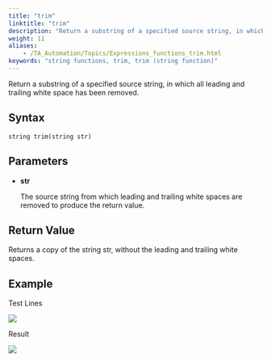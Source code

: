 ```yaml
--- 
title: "trim"
linktitle: "trim"
description: "Return a substring of a specified source string, in which all leading and trailing white space has been removed."
weight: 11
aliases: 
    - /TA_Automation/Topics/Expressions_functions_trim.html
keywords: "string functions, trim, trim (string function)"
---
```


Return a substring of a specified source string, in which all leading and trailing white space has been removed.

## Syntax

`string trim(string str)`

## Parameters

-   **str**

    The source string from which leading and trailing white spaces are removed to produce the return value.


## Return Value

Returns a copy of the string str, without the leading and trailing white spaces.

## Example

Test Lines

![](/images/TA_Automation/Images/automationguide_stringfunction_trim_pgm.png)

Result

![](/images/TA_Automation/Images/automationguide_stringfunction_trim_res.png)




